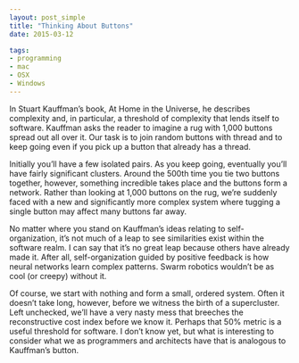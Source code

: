 ```yaml
---
layout: post_simple
title: "Thinking About Buttons"
date: 2015-03-12 

tags:
- programming
- mac
- OSX
- Windows
---
```


In Stuart Kauffman’s book, At Home in the Universe, he describes complexity and, in particular, a threshold of complexity that lends itself to software. Kauffman asks the reader to imagine a rug with 1,000 buttons spread out all over it. Our task is to join random buttons with thread and to keep going even if you pick up a button that already has a thread.

Initially you’ll have a few isolated pairs. As you keep going, eventually you’ll have fairly significant clusters. Around the 500th time you tie two buttons together, however, something incredible takes place and the buttons form a network. Rather than looking at 1,000 buttons on the rug, we’re suddenly faced with a new and significantly more complex system where tugging a single button may affect many buttons far away.

No matter where you stand on Kauffman’s ideas relating to self-organization, it’s not much of a leap to see similarities exist within the software realm. I can say that it’s no great leap because others have already made it. After all, self-organization guided by positive feedback is how neural networks learn complex patterns. Swarm robotics wouldn’t be as cool (or creepy) without it.

Of course, we start with nothing and form a small, ordered system. Often it doesn’t take long, however, before we witness the birth of a supercluster. Left unchecked, we’ll have a very nasty mess that breeches the reconstructive cost index before we know it. Perhaps that 50% metric is a useful threshold for software. I don’t know yet, but what is interesting to consider what we as programmers and architects have that is analogous to Kauffman’s button.
